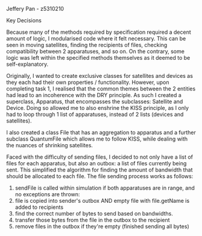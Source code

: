 Jeffery Pan - z5310210


Key Decisions

Because many of the methods required by specification required a decent amount of logic, I modularised code where it felt necessary. This can be seen in moving satellites, finding the recipients of files, checking compatibility between 2 apparatuses, and so on. On the contrary, some logic was left within the specified methods themselves as it deemed to be self-explanatory. 

Originally, I wanted to create exclusive classes for satellites and devices as they each had their own properties / functionality. However, upon completing task 1, I realised that the common themes between the 2 entities had lead to an incoherence with the DRY principle. As such I created a superclass, Apparatus, that encompasses the subclasses: Satellite and Device. Doing so allowed me to also enshrine the KISS principle, as I only had to loop through 1 list of apparatuses, instead of 2 lists (devices and satellites).

I also created a class File that has an aggregation to apparatus and a further subclass QuantumFile which allows me to follow KISS, while dealing with the nuances of shrinking satellites. 

Faced with the difficulty of sending files, I decided to not only have a list of files for each apparatus, but also an outbox: a list of files currently being sent. This simplified the algorithm for finding the amount of bandwidth that should be allocated to each file. The file sending process works as follows:

1. sendFile is called within simulation
if both apparatuses are in range, and no exceptions are thrown:
2. file is copied into sender's outbox AND empty file with file.getName is added to recipients 
3. find the correct number of bytes to send based on bandwidths. 
4. transfer those bytes from the file in the outbox to the recipient
5. remove files in the outbox if they're empty (finished sending all bytes)

